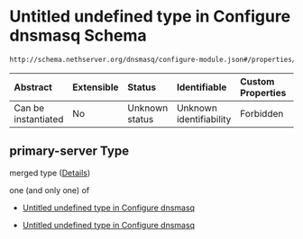 # Untitled undefined type in Configure dnsmasq Schema

```txt
http://schema.nethserver.org/dnsmasq/configure-module.json#/properties/dns-server/then/properties/primary-server
```



| Abstract            | Extensible | Status         | Identifiable            | Custom Properties | Additional Properties | Access Restrictions | Defined In                                                                      |
| :------------------ | :--------- | :------------- | :---------------------- | :---------------- | :-------------------- | :------------------ | :------------------------------------------------------------------------------ |
| Can be instantiated | No         | Unknown status | Unknown identifiability | Forbidden         | Allowed               | none                | [configure-module.json\*](dnsmasq/configure-module.json "open original schema") |

## primary-server Type

merged type ([Details](configure-module-properties-dns-server-then-properties-primary-server.md))

one (and only one) of

* [Untitled undefined type in Configure dnsmasq](configure-module-properties-dns-server-then-properties-primary-server-oneof-0.md "check type definition")

* [Untitled undefined type in Configure dnsmasq](configure-module-properties-dns-server-then-properties-primary-server-oneof-1.md "check type definition")
